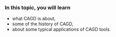  ### In this topic, you will learn

* what CAGD is about,
* some of the history of CAGD,
* about some typical applications of CAGD tools.

